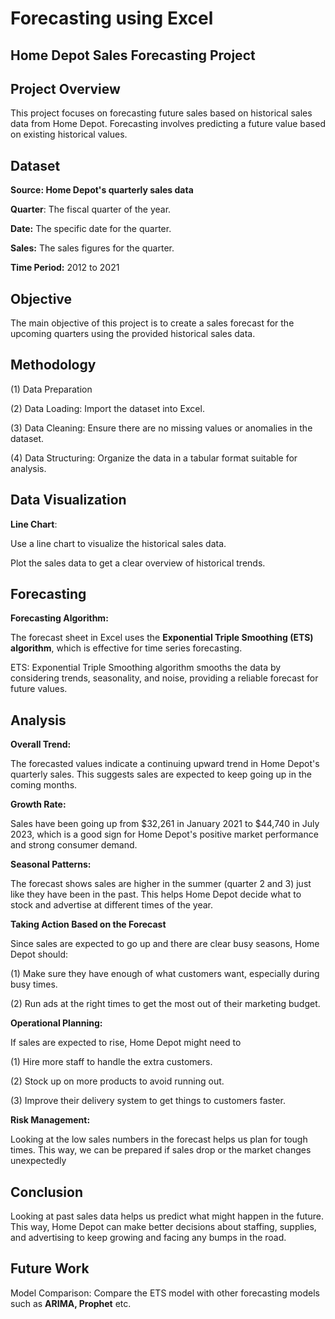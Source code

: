 # Forecasting using Excel
## Home Depot Sales Forecasting Project

## Project Overview
This project focuses on forecasting future sales based on historical sales data from Home Depot. 
Forecasting involves predicting a future value based on existing historical values.

## Dataset

**Source: Home Depot's quarterly sales data**

**Quarter**: The fiscal quarter of the year.

**Date:** The specific date for the quarter.

**Sales:** The sales figures for the quarter.

**Time Period:** 2012 to 2021

## Objective

The main objective of this project is to create a sales forecast for the upcoming quarters using the provided historical sales data. 

## Methodology

(1) Data Preparation

(2) Data Loading: Import the dataset into Excel.

(3) Data Cleaning: Ensure there are no missing values or anomalies in the dataset.

(4) Data Structuring: Organize the data in a tabular format suitable for analysis.

## Data Visualization

**Line Chart**: 

Use a line chart to visualize the historical sales data.

Plot the sales data to get a clear overview of historical trends.

## Forecasting

**Forecasting Algorithm:**

  The forecast sheet in Excel uses the **Exponential Triple Smoothing (ETS) algorithm**, which is effective for time series forecasting.
  
  ETS: Exponential Triple Smoothing algorithm smooths the data by considering trends, seasonality, and noise, providing a reliable forecast for future values.
  
 ## Analysis
 
 **Overall Trend:**
 
 The forecasted values indicate a continuing upward trend in Home Depot's quarterly sales. This suggests sales are expected to keep going up in the coming months.

**Growth Rate:**

Sales have been going up from $32,261 in January 2021 to $44,740 in July 2023, which is a good sign for Home Depot's positive market performance and strong consumer demand.

**Seasonal Patterns:**

The forecast shows sales are higher in the summer (quarter 2 and 3) just like they have been in the past. This helps Home Depot decide what to stock and advertise at different times of the year.

**Taking Action Based on the Forecast**

Since sales are expected to go up and there are clear busy seasons, Home Depot should:

(1) Make sure they have enough of what customers want, especially during busy times.

(2) Run ads at the right times to get the most out of their marketing budget.

**Operational Planning:**

If sales are expected to rise, Home Depot might need to

(1) Hire more staff to handle the extra customers.

(2) Stock up on more products to avoid running out.

(3) Improve their delivery system to get things to customers faster.

**Risk Management:**

Looking at the low sales numbers in the forecast helps us plan for tough times. This way, we can be prepared if sales drop or the market changes unexpectedly

## Conclusion

Looking at past sales data helps us predict what might happen in the future. This way, Home Depot can make better decisions about staffing, supplies, and advertising to keep growing and facing any bumps in the road.

## Future Work

Model Comparison: Compare the ETS model with other forecasting models such as **ARIMA, Prophet** etc.



